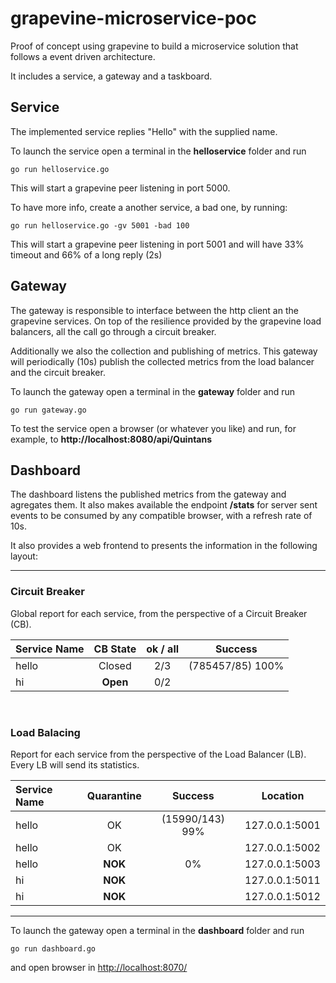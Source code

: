 # grapevine-microservice-poc
Proof of concept using grapevine to build a microservice solution that follows a event driven architecture.

It includes a service, a gateway and a taskboard.

## Service
The implemented service replies "Hello" with the supplied name.

To launch the service open a terminal in the __helloservice__ folder and run
```
go run helloservice.go
```

This will start a grapevine peer listening in port 5000.

To have more info, create a another service, a bad one, by running:
```
go run helloservice.go -gv 5001 -bad 100
```
This will start a grapevine peer listening in port 5001 and will have 33% timeout
and 66% of a long reply (2s)

## Gateway
The gateway is responsible to interface between the http client an the grapevine services.
On top of the resilience provided by the grapevine load balancers, all the call go through a circuit breaker.

Additionally we also the collection and publishing of metrics.
This gateway will periodically (10s) publish the collected metrics from the load balancer and the circuit breaker.

To launch the gateway open a terminal in the __gateway__ folder and run
```
go run gateway.go
```

To test the service open a browser (or whatever you like) and run, for example, to **http://localhost:8080/api/Quintans**

## Dashboard
The dashboard listens the published metrics from the gateway and agregates them.
It also makes available the endpoint **/stats** for server sent events to be consumed by any compatible browser,
with a refresh rate of 10s.

It also provides a web frontend to presents the information in the following layout:

---
### Circuit Breaker

Global report for each service, from the perspective of a Circuit Breaker (CB).

Service Name  | CB State  |  ok / all | Success
--------------|:---------:|:---------:|:-------------------:
hello         |  Closed   |    2/3    | (785457/85) 100%
hi            | **Open**  |    0/2    |


<br>

### Load Balacing

Report for each service from the perspective of the Load Balancer (LB).
Every LB will send its statistics.

Service Name  | Quarantine  |   Success           |   Location
:-------------|:-----------:|:-------------------:|----------------
hello         |   OK        |   (15990/143) 99%   | 127.0.0.1:5001
hello         |   OK        |                     | 127.0.0.1:5002
hello         |   **NOK**   |         0%          | 127.0.0.1:5003
hi            |   **NOK**   |                     | 127.0.0.1:5011
hi            |   **NOK**   |                     | 127.0.0.1:5012

---

To launch the gateway open a terminal in the __dashboard__ folder and run
```
go run dashboard.go
```

and open browser in [http://localhost:8070/](http://localhost:8070/)
